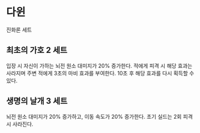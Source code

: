 # 다윈

진화론 세트

## 최초의 가호 2 세트

입장 시 자신이 가하는 뇌전 원소 대미지가 20% 증가한다. 적에게 피격 시 해당 효과는 사라지며 주변 적에게 3초의 마비 효과를 부여한다. 10초 후 해당 효과를 다시 획득할 수 있다.

## 생명의 날개 3 세트

뇌전 원소 대미지가 20% 증가하고, 이동 속도가 20% 증가한다. 초기 실드는 2회 피격 시 사라진다.
